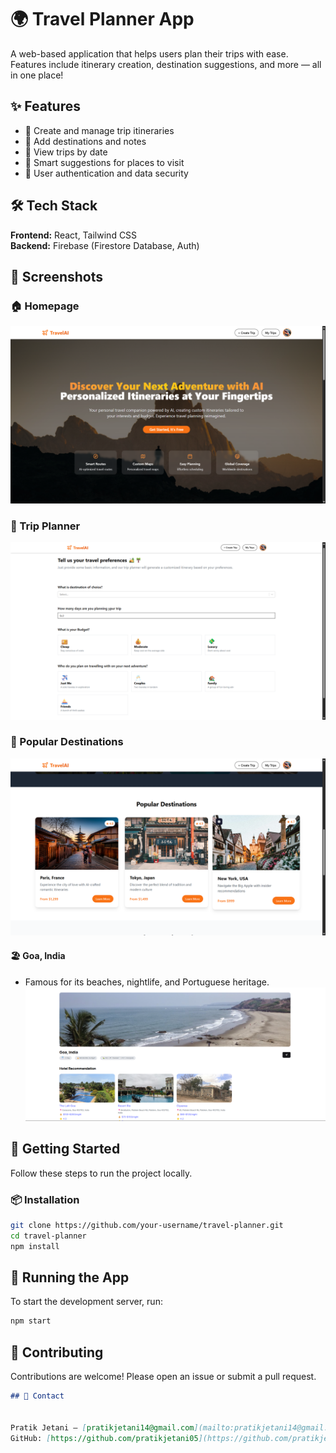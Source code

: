 # 🌍 Travel Planner App

A web-based application that helps users plan their trips with ease. Features include itinerary creation, destination suggestions, and more — all in one place!

## ✨ Features

- 🧳 Create and manage trip itineraries
- 📍 Add destinations and notes
- 📅 View trips by date
- 🧠 Smart suggestions for places to visit
- 🔐 User authentication and data security

## 🛠️ Tech Stack

**Frontend:** React, Tailwind CSS  
**Backend:** Firebase (Firestore Database, Auth)

## 📸 Screenshots

### 🏠 Homepage
![Homepage](./src/assets/photo1.png)

### 📅 Trip Planner
![Trip Planner](./src/assets/photo3.png)

### 🌟 Popular Destinations
![Destination](./src/assets/photo2.png)

#### 🏖️ Goa, India
- Famous for its beaches, nightlife, and Portuguese heritage.  
![Goa](./src/assets/photo4.png)

## 🚀 Getting Started

Follow these steps to run the project locally.

### 📦 Installation

```bash
git clone https://github.com/your-username/travel-planner.git
cd travel-planner
npm install
```

## 🚀 Running the App

To start the development server, run:

```bash
npm start
```

## 🤝 Contributing
Contributions are welcome!
Please open an issue or submit a pull request.

```md
## 📧 Contact


Pratik Jetani – [pratikjetani14@gmail.com](mailto:pratikjetani14@gmail.com)  
GitHub: [https://github.com/pratikjetani05](https://github.com/pratikjetani05)
